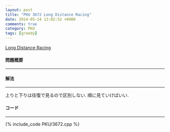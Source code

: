 ```yaml
---
layout: post
title: "PKU 3672 Long Distance Racing"
date: 2014-05-24 13:02:52 +0900
comments: true
category: PKU
tags: [greedy]
---
```


[Long Distance Racing](http://poj.org/problem?id=3672)

#### 問題概要

****

#### 解法

****

上りと下りは往復で見るので区別しない.
順に見ていけばいい.

#### コード

****

{% include_code PKU/3672.cpp %}

